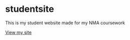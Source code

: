 # studentsite

This is my student website made for my NMA coursework

[ View my site ](https://github.com/NerissaTN/studentsite)